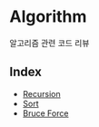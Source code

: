 # Algorithm

알고리즘 관련 코드 리뷰

## Index

- [Recursion](Recursion/README.md)
- [Sort](Sort/README.md)
- [Bruce Force](./Brute%20force/README.md)